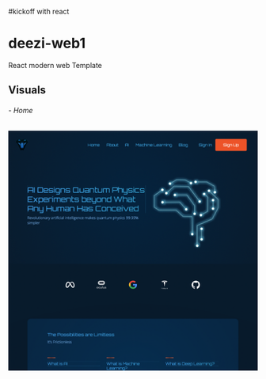 #kickoff with react
# deezi-web1
React modern web Template 
## Visuals
###### - Home 
![Screengrab](/screens/home.png) 